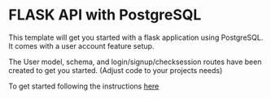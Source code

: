 # FLASK API with PostgreSQL

This template will get you started with a flask application using PostgreSQL. It comes with a user account feature setup. 

The User model, schema, and login/signup/checksession routes have been created to get you started. (Adjust code to your projects needs)

To get started following the instructions [here](https://ruthr.hashnode.dev/api-template-with-flask-sqlalchemy-postgresql) 

